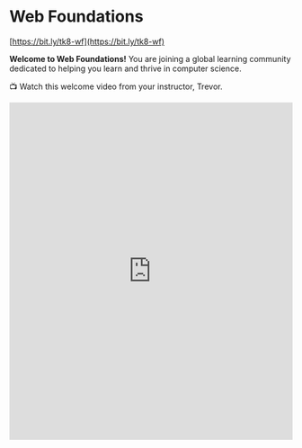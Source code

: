 # Web Foundations
[https://bit.ly/tk8-wf](https://bit.ly/tk8-wf)

**Welcome to Web Foundations!** You are joining a global learning community dedicated to helping you learn and thrive in computer science.

<aside>

<!-- TODO: Replace video -->

📺 Watch this welcome video from your instructor, Trevor.

</aside>

<div style="position: relative; height: 100%; width: 100%;">
    <iframe width="100%" height="600" src="https://www.youtube.com/embed/AGNNQZ5TmZE" title="Welcome to the web foundation course" frameborder="0" allow="accelerometer; autoplay; clipboard-write; encrypted-media; gyroscope; picture-in-picture" allowfullscreen></iframe>
</div>

## What you'll learn

This course provides a foundation in building for the web. It will help you understand how the internet works, help you examine the role of the internet in your life, and teach you the basics of web development.

It will cover the building blocks of web technologies. You will learn HTML, CSS, and the basics of JavaScript. The course will focus on collaboration, communication, and sharing. Web technology is fundamentally social; you will work together and build for real audiences.

The course culminates in a project where you'll create a website of your own design using the tools you learn throughout the course.

## Course Overview

* Week 1: Foundations
* Week 2: Web Design
* Week 3: JavaScript
* Week 4: Layout and Multimedia
* Week 5: Review and Final Project

## How the course works

There are multiple ways you'll learn in this course:

* Read and engage with the materials on this site
* Attend live class and complete the activities in class
* Practice with exercises to try out the concepts
* Complete projects to demonstrate what you have learned

Active engagement is necessary for success in the course! You should try
building lots of websites, so that you can explore the concepts in a variety of ways.

You are encouraged to seek out additional practice outside of the
practice problems included in the course.

<aside>

📺 Watch this lesson navigation walkthrough video from Emmy, the Try Kibo program manager

</aside>

<div style="position: relative; height: 100%; width: 100%;">
    <iframe width="100%" height="600" src="https://www.youtube.com/embed/ZFAEBoJ4lkU" title="Lesson Page Walkthrough" frameborder="0" allow="accelerometer; autoplay; clipboard-write; encrypted-media; gyroscope; picture-in-picture" allowfullscreen></iframe>
</div>


## Program schedule

<!-- TODO: Replace Program schedule -->

Below is the overall schedule for the program. Each day, your community managers will post a "Daily Peak" in Discord to share events for the day.

<div style="width:100%;height:500px;"><iframe src="https://docs.google.com/presentation/d/e/2PACX-1vSg-ckCVV9pwcoo0gGyAG1xpP6mUu34KfiCLw3sj5UjW6t8MDdMgzeAdgQg_jFk6jwVct4bV7LAJRoA/embed?" frameborder="0" sandbox="allow-scripts allow-popups allow-top-navigation-by-user-activation allow-forms allow-same-origin" allowfullscreen="" style="width: 100%; height: 100%; border-radius: 1px; pointer-events: auto; background-color: white;"></iframe></div>

---

Copyright © 2022 Kibo, Inc. All Rights Reserved.

